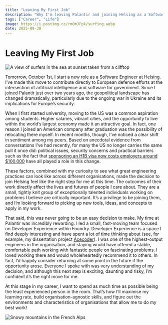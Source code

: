 ```yaml
---
title: "Leaving My First Job"
description: "Why I'm leaving Palantir and joining Helsing as a Software Engineer."
tags: ["Career", "Life"]
image: https://i.postimg.cc/rm0mJFpk/surfing.webp
date: 2025-09-30
---
```


# Leaving My First Job

![A view of surfers in the sea at sunset taken from a clifftop](https://i.postimg.cc/rm0mJFpk/surfing.webp)

Tomorrow, October 1st, I start a new role as a Software Engineer at [Helsing](https://helsing.ai/). I’ve made this move to contribute directly to European defence efforts at the intersection of artificial intelligence and software for government. Since I joined Palantir just over two years ago, the geopolitical landscape has changed dramatically, particularly due to the ongoing war in Ukraine and its implications for Europe’s security.

When I first started university, moving to the US was a common aspiration among students. Higher salaries, vibrant cities, and the opportunity to live within the world’s largest economy made it an attractive goal. In fact, one reason I joined an American company after graduation was the possibility of relocating there myself. In recent months, though, I’ve noticed a clear shift in sentiment among my peers. Based on anecdotal evidence from conversations I've had recently, for many the US no longer carries the same pull it once did: political issues, security concerns and practical barriers such as the fact that [sponsoring an H1B visa now costs employers around $100,000](https://www.ft.com/content/c51fc02c-0859-4908-9c3d-c3c1d12550c4) have all played a role in this change.

These factors, combined with my curiosity to see what great engineering practices can look like across different organisations, made the decision to join Helsing feel like the right step for me at this time. The outcomes of their work directly affect the lives and futures of people I care about. They are a small, tightly knit group of exceptionally talented individuals working on problems I believe are critically important. It’s a privilege to be joining them, and I’m looking forward to picking up new tools, ideas, and concepts to apply in my work.

That said, this was never going to be an easy decision to make. My time at Palantir was incredibly rewarding. I led a small, fast-moving team focused on Developer Experience within Foundry. Developer Experience is a space I find deeply interesting and have spent a lot of time thinking about (see, for example, my dissertation project [Acecoder](https://github.com/berryde/acecoder)). I was one of the highest-output engineers in the organisation, and staying would have offered a stable, comfortable path working with fantastic people on fascinating problems. I loved working there and would wholeheartedly recommend it to others. In fact, I’d happily consider returning at some point in the future if the opportunity arose. Everyone I spoke with was very understanding of my decision, and although this next step is exciting, daunting and risky, I’m confident it’s the right move for me.

At this stage in my career, I want to spend as much time as possible being the least experienced person in the room. That’s how I’ll maximise my learning rate, build organisation-agnostic skills, and figure out the environments and characteristics of organisations that allow me to do my best work!

![Snowy mountains in the French Alps](https://i.postimg.cc/LXYXT6sm/mountains.webp)
